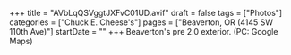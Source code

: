 +++
title = "AVbLqQSVggtJXFvC01UD.avif"
draft = false
tags = ["Photos"]
categories = ["Chuck E. Cheese's"]
pages = ["Beaverton, OR (4145 SW 110th Ave)"]
startDate = ""
+++
Beaverton's pre 2.0 exterior. (PC: Google Maps)
